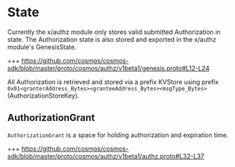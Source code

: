 <!--
order: 2
-->

# State

Currently the x/authz module only stores valid submitted Authorization in state. The Authorization state is also stored and exported in the x/authz module's GenesisState.

+++ https://github.com/cosmos/cosmos-sdk/blob/master/proto/cosmos/authz/v1beta1/genesis.proto#L12-L24

All Authorization is retrieved and stored via a prefix KVStore using prefix `0x01<granterAddress_Bytes><granteeAddress_Bytes><msgType_Bytes>` (AuthorizationStoreKey).

## AuthorizationGrant

`AuthorizationGrant` is a space for holding authorization and expiration time.

+++ https://github.com/cosmos/cosmos-sdk/blob/master/proto/cosmos/authz/v1beta1/authz.proto#L32-L37